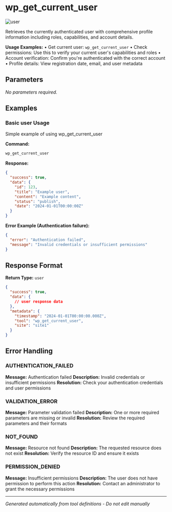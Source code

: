 # wp_get_current_user

![user](https://img.shields.io/badge/category-user-lightgrey)

Retrieves the currently authenticated user with comprehensive profile information including roles, capabilities, and
account details.

**Usage Examples:** • Get current user: `wp_get_current_user` • Check permissions: Use this to verify your current
user's capabilities and roles • Account verification: Confirm you're authenticated with the correct account • Profile
details: View registration date, email, and user metadata

## Parameters

_No parameters required._

## Examples

### Basic user Usage

Simple example of using wp_get_current_user

**Command:**

```bash
wp_get_current_user
```

**Response:**

```json
{
  "success": true,
  "data": {
    "id": 123,
    "title": "Example user",
    "content": "Example content",
    "status": "publish",
    "date": "2024-01-01T00:00:00Z"
  }
}
```

**Error Example (Authentication failure):**

```json
{
  "error": "Authentication failed",
  "message": "Invalid credentials or insufficient permissions"
}
```

## Response Format

**Return Type:** `user`

```json
{
  "success": true,
  "data": {
    // user response data
  },
  "metadata": {
    "timestamp": "2024-01-01T00:00:00.000Z",
    "tool": "wp_get_current_user",
    "site": "site1"
  }
}
```

## Error Handling

### AUTHENTICATION_FAILED

**Message:** Authentication failed **Description:** Invalid credentials or insufficient permissions **Resolution:**
Check your authentication credentials and user permissions

### VALIDATION_ERROR

**Message:** Parameter validation failed **Description:** One or more required parameters are missing or invalid
**Resolution:** Review the required parameters and their formats

### NOT_FOUND

**Message:** Resource not found **Description:** The requested resource does not exist **Resolution:** Verify the
resource ID and ensure it exists

### PERMISSION_DENIED

**Message:** Insufficient permissions **Description:** The user does not have permission to perform this action
**Resolution:** Contact an administrator to grant the necessary permissions

---

_Generated automatically from tool definitions - Do not edit manually_
